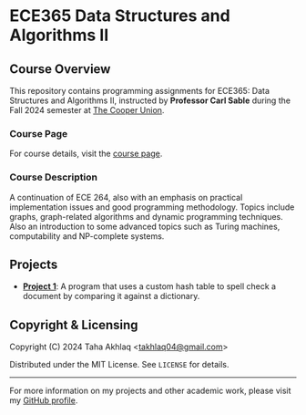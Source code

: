 # ECE365 Data Structures and Algorithms II

## Course Overview
This repository contains programming assignments for ECE365: Data Structures and Algorithms II, instructed by **Professor Carl Sable** during the Fall 2024 semester at [The Cooper Union](http://www.cooper.edu).

### Course Page
For course details, visit the [course page](http://faculty.cooper.edu/sable2/courses/fall2024/ece365/).

### Course Description
A continuation of ECE 264, also with an emphasis on practical implementation issues and good programming methodology. Topics include graphs, graph-related algorithms and dynamic programming techniques. Also an introduction to some advanced topics such as Turing machines, computability and NP-complete systems.

## Projects
- **[Project 1](Project1:%20SpellCheck/)**: A program that uses a custom hash table to spell check a document by comparing it against a dictionary.

## Copyright & Licensing
Copyright (C) 2024 Taha Akhlaq <[takhlaq04@gmail.com](mailto:takhlaq04@gmail.com)>

Distributed under the MIT License. See `LICENSE` for details.

---

For more information on my projects and other academic work, please visit my [GitHub profile](https://github.com/TahaAkhlaq).
